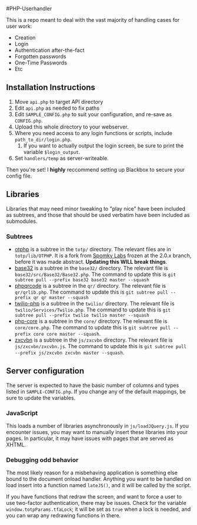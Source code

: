 #PHP-Userhandler

This is a repo meant to deal with the vast majority of handling cases for user work:

- Creation
- Login
- Authentication after-the-fact
- Forgotten passwords
- One-Time Passwords
- Etc

## Installation Instructions

1. Move `api.php` to target API directory
2. Edit `api.php` as needed to fix paths
2. Edit `SAMPLE_CONFIG.php` to suit your configuration, and re-save as `CONFIG.php`.
2. Upload this whole directory to your webserver.
3. Where you need access to any login functions or scripts, include `path_to_dir/login.php`.
   1. If you want to actually output the login screen, be sure to print the variable `$login_output`.
4. Set `handlers/temp` as server-writeable.

Then you're set! I **highly** reccommend setting up Blackbox to secure your config file.

## Libraries

Libraries that may need minor tweaking to "play nice" have been included as subtrees, and those that should be used verbatim have been included as submodules.


### Subtrees

- [otphp](https://github.com/tigerhawkvok/otphp) is a subtree in the `totp/` directory. The relevant files are in `totp/lib/OTPHP`. It is a fork from [Spomky Labs](https://github.com/Spomky-Labs/otphp) frozen at the 2.0.x branch, before it was made abstract. **Updating this WILL break things**.
- [base32](https://github.com/ChristianRiesen/base32) is a subtree in the `base32/` directory. The relevant file is `base32/src/Base32/Base32.php`. The command to update this is `git subtree pull --prefix base32 base32 master --squash`
- [phpqrcode](https://github.com/t0k4rt/phpqrcode) is a subtree in the `qr/` directory. The relevant file is `qr/qrlib.php`. The command to update this is `git subtree pull --prefix qr qr master --squash`
- [twilio-php](https://github.com/twilio/twilio-php) is a subtree in the `twilio/` directory. The relevant file is `twilio/Services/Twilio.php`. The command to update this is `git subtree pull --prefix twilio twilio master --squash`
- [php-core](https://github.com/tigerhawkvok/php-core.git) is a subtree in the `core/` directory. The relevant file is `core/core.php`. The command to update this is `git subtree pull --prefix core core master --squash`.
- [zxcvbn](https://github.com/dropbox/zxcvbn) is a subtree in the `js/zxcvbn` directory. The relevant file is `js/zxcvbn/zxcvbn.js`. The command to update this is `git subtree pull --prefix js/zxcvbn zxcvbn master --squash`.


## Server configuration

The server is expected to have the basic number of columns and types listed in `SAMPLE-CONFIG.php`. If you change any of the default mappings, be sure to update the variables.


### JavaScript

This loads a number of libraries asynchronously in `js/loadJQuery.js`. If you encounter issues, you may want to manually insert these libraries into your pages. In particular, it may have issues with pages that are served as XHTML.

### Debugging odd behavior

The most likely reason for a misbehaving application is something else bound to the document onload handler. Anything you want to be handled on load insert into a function named `lateJS()`, and it will be called by the script.

If you have functions that redraw the screen, and want to force a user to use two-factor authentication, there may be issues. Check for the variable `window.totpParams.tfaLock`; it will be set as `true` when a lock is needed, and you can wrap any redrawing functions in there.
